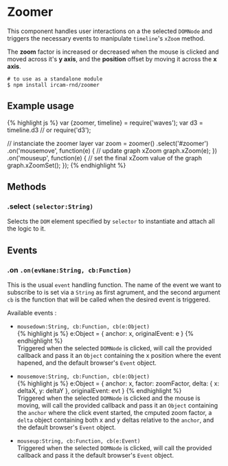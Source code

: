 ---
---

# Zoomer

This component handles user interactions on a the selected `DOMNode` and triggers the necessary events to manipulate `timeline`'s `xZoom` method.

The **zoom** factor is increased or decreased when the mouse is clicked and moved across it's **y axis**, and the **position** offset by moving it across the **x axis**.

~~~
# to use as a standalone module
$ npm install ircam-rnd/zoomer
~~~

## Example usage

{% highlight js %}
var {zoomer, timeline} = require('waves');
var d3 = timeline.d3 // or require('d3');

// instanciate the zoomer layer
var zoom = zoomer()
  .select('#zoomer')
  .on('mousemove', function(e) {
    // update graph xZoom
    graph.xZoom(e);
  })
  .on('mouseup', function(e) {
    // set the final xZoom value of the graph
    graph.xZoomSet();
  });
{% endhighlight %}


## Methods


### .select `(selector:String)`

Selects the `DOM` element specified by `selector` to instantiate and attach all the logic to it.


## Events

### .on `.on(evNane:String, cb:Function)`

This is the usual `event` handling function. The name of the event we want to subscribe to is set via a `String` as first agrument, and the second argument `cb` is the function that will be called when the desired event is triggered. 

Available events :


* `mousedown:String, cb:Function, cb(e:Object)`  
{% highlight js %}
e:Object = { anchor: x, originalEvent: e }
{% endhighlight %}   
Triggered when the selected `DOMNode` is clicked, will call the provided callback and pass it an `Object` containing the x position where the event hapened, and the default browser's `Event` object.



* `mousemove:String, cb:Function, cb(e:Object)`  
{% highlight js %}
e:Object = {
  anchor: x,
  factor: zoomFactor,
  delta: { x: deltaX, y: deltaY },
  originalEvent: evt
}
{% endhighlight %}  
Triggered when the selected `DOMNode` is clicked and the mouse is moving, will call the provided callback and pass it an `Object` containing the `anchor` where the click event started, the cmputed zoom factor, a `delta` object containing both x and y deltas relative to the `anchor`, and the default browser's `Event` object.


* `mouseup:String, cb:Function, cb(e:Event)`  
Triggered when the selected `DOMNode` is clicked, will call the provided callback and pass it the default browser's `Event` object.